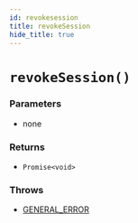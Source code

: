 ```yaml
---
id: revokesession
title: revokeSession
hide_title: true
---
```


# ``revokeSession()``

### Parameters
- none

### Returns
- ``Promise<void>``

### Throws
- [GENERAL_ERROR](./../../errors/general_error)